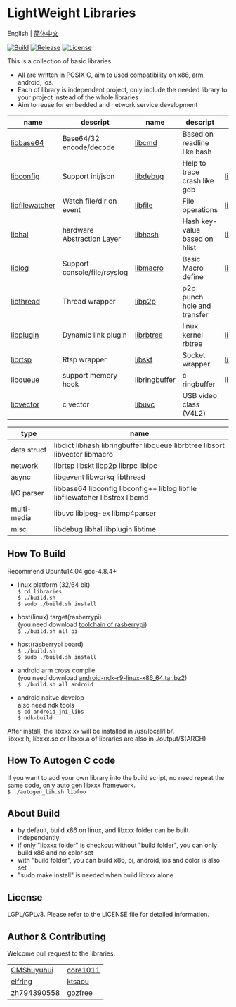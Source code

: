 # LightWeight Libraries

English | [简体中文](README.cn.md)

[![Build](https://travis-ci.org/gozfree/libraries.svg?branch=master)](https://travis-ci.org/gozfree/libraries)
[![Release](https://img.shields.io/github/release/gozfree/libraries.svg)](https://github.com/gozfree/libraries/releases)
[![License](https://img.shields.io/github/license/gozfree/libraries.svg)](https://github.com/gozfree/libraries/blob/master/LICENSE.LGPL)

This is a collection of basic libraries.
* All are written in POSIX C, aim to used compatibility on x86, arm, android, ios.
* Each of library is independent project, only include the needed library to your project instead of the whole libraries
* Aim to reuse for embedded and network service development

|name|descript|name|descript|name|descript|
|----|--------|----|--------|----|--------|
|[libbase64](libbase64)|Base64/32 encode/decode|[libcmd](libcmd)|Based on readline like bash
|[libconfig](libconfig)|Support ini/json|[libdebug](libdebug)|Help to trace crash like gdb|[libdict](libdict)|Hash key-value dictonary
|[libfilewatcher](libfilewatcher)|Watch file/dir on event|[libfile](libfile)|File operations|[libgevent](libgevent) | Reactor event, like libevent
|[libhal](libhal)|hardware Abstraction Layer|[libhash](libhash)|Hash key-value based on hlist|[libipc](libipc)|Support mqueue/netlink/shm
|[liblog](liblog)|Support console/file/rsyslog|[libmacro](libmacro)|Basic Macro define|[libmp4parser](libmp4parser)|MP4 format parser
|[libthread](libthread)|Thread wrapper|[libp2p](libp2p)|p2p punch hole and transfer
|[libplugin](libplugin)|Dynamic link plugin|[librbtree](librbtree)|linux kernel rbtree|[librpc](librpc)|Remote Procedure Call
|[librtsp](librtsp)|Rtsp wrapper|[libskt](libskt)|Socket wrapper|[libtime](libtime)|Time wrapper
|[libqueue](libqueue)|support memory hook|[libringbuffer](libringbuffer)|c ringbuffer|[libworkq](libworkq)|Work queue in userspace
|[libvector](libvector)|c vector|[libuvc](libuvc)|USB video class (V4L2)

|type|name|
|----|----|
|data struct|libdict libhash libringbuffer libqueue librbtree libsort libvector libmacro
|network|librtsp libskt libp2p librpc libipc
|async|libgevent libworkq libthread
|I/O parser|libbase64 libconfig libconfig++ liblog libfile libfilewatcher libstrex libcmd
|multi-media|libuvc libjpeg-ex libmp4parser
|misc|libdebug libhal libplugin libtime

## How To Build
Recommend Ubuntu14.04 gcc-4.8.4+
  * linux platform (32/64 bit)  
   `$ cd libraries`  
   `$ ./build.sh`  
   `$ sudo ./build.sh install`

  * host(linux) target(rasberrypi)  
    (you need download [toolchain of rasberrypi](https://github.com/raspberrypi/tools.git))  
   `$ ./build.sh all pi`

  * host(rasberrypi board)  
   `$ ./build.sh`  
   `$ sudo ./build.sh install`  

  * android arm cross compile  
   (you need download [android-ndk-r9-linux-x86_64.tar.bz2](http://dl.google.com/android/ndk/android-ndk-r9-linux-x86_64.tar.bz2))  
   `$ ./build.sh all android`  

  * android naitve develop  
    also need ndk tools  
   `$ cd android_jni_libs`  
   `$ ndk-build`  

   After install, the libxxx.xx will be installed in /usr/local/lib/.  
   libxxx.h, libxxx.so or libxxx.a of libraries are also in ./output/$(ARCH)  

## How To Autogen C code
   If you want to add your own library into the build script, no need repeat the same code, only auto gen libxxx framework.  
  `$ ./autogen_lib.sh libfoo`

## About Build
  * by default, build x86 on linux, and libxxx folder can be built independently
  * if only "libxxx folder" is checkout without "build folder", you can only build x86 and no color set
  * with "build folder", you can build x86, pi, android, ios and color is also set
  * "sudo make install" is needed when build libxxx alone.

## License
LGPL/GPLv3. Please refer to the LICENSE file for detailed information.

## Author & Contributing
Welcome pull request to the libraries.  

|                                               |                                               |
|-----------------------------------------------|-----------------------------------------------|
| [CMShuyuhui](https://github.com/CMShuyuhui)   | [core1011](https://github.com/core1011)       |
| [elfring](https://github.com/elfring)         | [ktsaou](https://github.com/ktsaou)           |
| [zh794390558](https://github.com/zh794390558) | [gozfree](https://github.com/gozfree)         |
